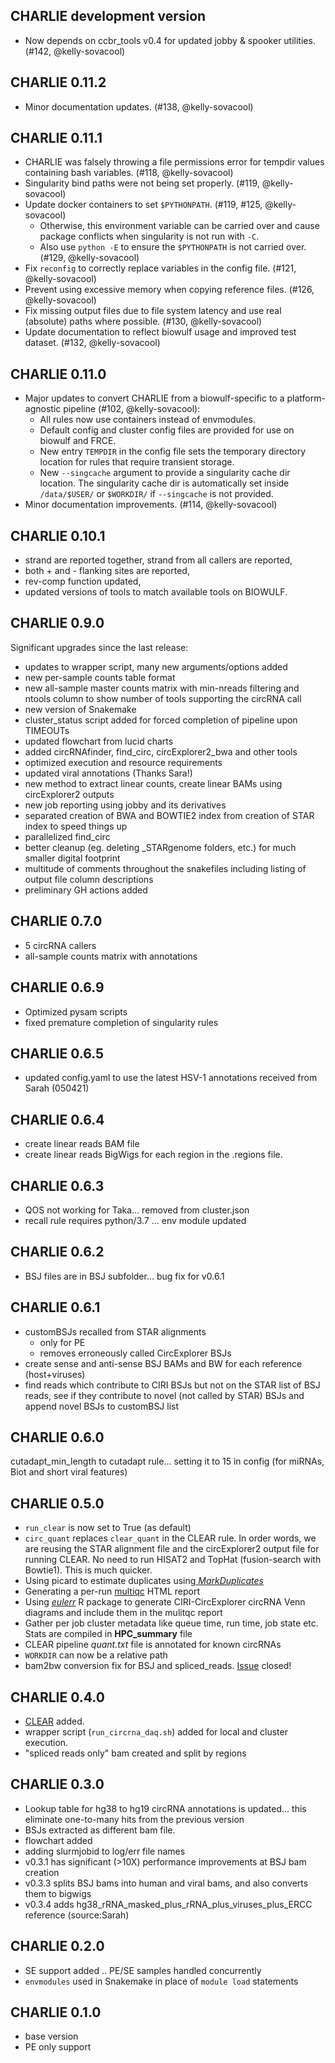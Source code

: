 ## CHARLIE development version

- Now depends on ccbr_tools v0.4 for updated jobby & spooker utilities. (#142, @kelly-sovacool)

## CHARLIE 0.11.2

- Minor documentation updates. (#138, @kelly-sovacool)

## CHARLIE 0.11.1

- CHARLIE was falsely throwing a file permissions error for tempdir values containing bash variables. (#118, @kelly-sovacool)
- Singularity bind paths were not being set properly. (#119, @kelly-sovacool)
- Update docker containers to set `$PYTHONPATH`. (#119, #125, @kelly-sovacool)
  - Otherwise, this environment variable can be carried over and cause package conflicts when singularity is not run with `-C`.
  - Also use `python -E` to ensure the `$PYTHONPATH` is not carried over. (#129, @kelly-sovacool)
- Fix `reconfig` to correctly replace variables in the config file. (#121, @kelly-sovacool)
- Prevent using excessive memory when copying reference files. (#126, @kelly-sovacool)
- Fix missing output files due to file system latency and use real (absolute) paths where possible. (#130, @kelly-sovacool)
- Update documentation to reflect biowulf usage and improved test dataset. (#132, @kelly-sovacool)

## CHARLIE 0.11.0

- Major updates to convert CHARLIE from a biowulf-specific to a platform-agnostic pipeline (#102, @kelly-sovacool):
  - All rules now use containers instead of envmodules.
  - Default config and cluster config files are provided for use on biowulf and FRCE.
  - New entry `TEMPDIR` in the config file sets the temporary directory location for rules that require transient storage.
  - New `--singcache` argument to provide a singularity cache dir location. The singularity cache dir is automatically set inside `/data/$USER/` or `$WORKDIR/` if `--singcache` is not provided.
- Minor documentation improvements. (#114, @kelly-sovacool)

## CHARLIE 0.10.1

- strand are reported together, strand from all callers are reported,
- both + and - flanking sites are reported,
- rev-comp function updated,
- updated versions of tools to match available tools on BIOWULF.

## CHARLIE 0.9.0

Significant upgrades since the last release:

- updates to wrapper script, many new arguments/options added
- new per-sample counts table format
- new all-sample master counts matrix with min-nreads filtering and ntools column to show number of tools supporting the circRNA call
- new version of Snakemake
- cluster_status script added for forced completion of pipeline upon TIMEOUTs
- updated flowchart from lucid charts
- added circRNAfinder, find_circ, circExplorer2_bwa and other tools
- optimized execution and resource requirements
- updated viral annotations (Thanks Sara!)
- new method to extract linear counts, create linear BAMs using circExplorer2 outputs
- new job reporting using jobby and its derivatives
- separated creation of BWA and BOWTIE2 index from creation of STAR index to speed things up
- parallelized find_circ
- better cleanup (eg. deleting \_STARgenome folders, etc.) for much smaller digital footprint
- multitude of comments throughout the snakefiles including listing of output file column descriptions
- preliminary GH actions added

## CHARLIE 0.7.0

- 5 circRNA callers
- all-sample counts matrix with annotations

## CHARLIE 0.6.9

- Optimized pysam scripts
- fixed premature completion of singularity rules

## CHARLIE 0.6.5

- updated config.yaml to use the latest HSV-1 annotations received from Sarah (050421)

## CHARLIE 0.6.4

- create linear reads BAM file
- create linear reads BigWigs for each region in the .regions file.

## CHARLIE 0.6.3

- QOS not working for Taka... removed from cluster.json
- recall rule requires python/3.7 ... env module updated

## CHARLIE 0.6.2

- BSJ files are in BSJ subfolder... bug fix for v0.6.1

## CHARLIE 0.6.1

- customBSJs recalled from STAR alignments
  - only for PE
  - removes erroneously called CircExplorer BSJs
- create sense and anti-sense BSJ BAMs and BW for each reference (host+viruses)
- find reads which contribute to CIRI BSJs but not on the STAR list of BSJ reads, see if they contribute to novel (not called by STAR) BSJs and append novel BSJs to customBSJ list

## CHARLIE 0.6.0

cutadapt_min_length to cutadapt rule... setting it to 15 in config (for miRNAs, Biot and short viral features)

## CHARLIE 0.5.0

- `run_clear` is now set to True (as default)
- `circ_quant` replaces `clear_quant` in the CLEAR rule. In order words, we are reusing the STAR alignment file and the circExplorer2 output file for running CLEAR. No need to run HISAT2 and TopHat (fusion-search with Bowtie1). This is much quicker.
- Using picard to estimate duplicates using[ _MarkDuplicates_](https://gatk.broadinstitute.org/hc/en-us/articles/360037052812-MarkDuplicates-Picard-)
- Generating a per-run [multiqc](https://multiqc.info/) HTML report
- Using [_eulerr_](https://www.rdocumentation.org/packages/eulerr/versions/6.1.0) R package to generate CIRI-CircExplorer circRNA Venn diagrams and include them in the mulitqc report
- Gather per job cluster metadata like queue time, run time, job state etc. Stats are compiled in **HPC_summary** file
- CLEAR pipeline _quant.txt_ file is annotated for known circRNAs
- `WORKDIR` can now be a relative path
- bam2bw conversion fix for BSJ and spliced_reads. [Issue](https://github.com/kopardev/circRNA/issues/17) closed!

## CHARLIE 0.4.0

- [CLEAR](https://github.com/YangLab/CLEAR) added.
- wrapper script (`run_circrna_daq.sh`) added for local and cluster execution.
- "spliced reads only" bam created and split by regions

## CHARLIE 0.3.0

- Lookup table for hg38 to hg19 circRNA annotations is updated... this eliminate one-to-many hits from the previous version
- BSJs extracted as different bam file.
- flowchart added
- adding slurmjobid to log/err file names
- v0.3.1 has significant (>10X) performance improvements at BSJ bam creation
- v0.3.3 splits BSJ bams into human and viral bams, and also converts them to bigwigs
- v0.3.4 adds hg38_rRNA_masked_plus_rRNA_plus_viruses_plus_ERCC reference (source:Sarah)

## CHARLIE 0.2.0

- SE support added .. PE/SE samples handled concurrently
- `envmodules` used in Snakemake in place of `module load` statements

## CHARLIE 0.1.0

- base version
- PE only support
